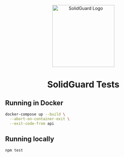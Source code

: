 <div align="center">
  <p align="center">
    <img src="../docs/img/solidguard-prototype-v1-2.png" width="200" alt="SolidGuard Logo"/>
  </p>
<h1>SolidGuard Tests</h1>
</div>

## Running in Docker
```bash
docker-compose up --build \
  --abort-on-container-exit \
  --exit-code-from api
```
## Running locally
```bash
npm test
```
